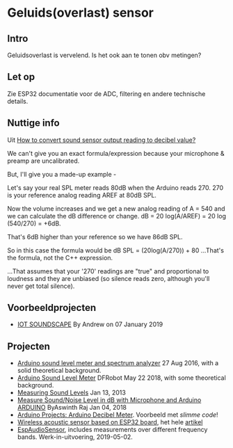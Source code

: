 # Geluids(overlast) sensor

## Intro

Geluidsoverlast is vervelend. Is het ook aan te tonen obv metingen?

## Let op

Zie ESP32 documentatie voor de ADC, filtering en andere technische details.

## Nuttige info

Uit [How to convert sound sensor output reading to decibel value?](https://forum.arduino.cc/index.php?topic=534279.0)

We can't give you an exact formula/expression because your microphone & preamp are uncalibrated.

But, I'll give you a made-up example -  

Let's say your real SPL meter reads 80dB when the Arduino reads 270.   270 is your reference analog reading AREF at 80dB SPL.     

Now the volume increases and we get a new analog reading of A = 540 and we can calculate the dB difference  or change.   dB = 20 log(A/AREF) = 20 log (540/270) = +6dB. 

That's 6dB higher than your reference so we have 86dB SPL.  

So in this case the formula would be  dB SPL = (20log(A/270)) + 80      ...That's the formula, not the C++ expression.   


...That assumes that your '270' readings are "true" and proportional to loudness and they are unbiased (so silence reads zero, although you'll never get total silence).     

## Voorbeeldprojecten

  - [IOT SOUNDSCAPE](https://core-electronics.com.au/projects/iot-soundscape) By Andrew on 07 January 2019

## Projecten

  * [Arduino sound level meter and spectrum analyzer](https://blog.yavilevich.com/2016/08/arduino-sound-level-meter-and-spectrum-analyzer/) 27 Aug 2016, with a solid theoretical background.
  * [Arduino Sound Level Meter](https://www.dfrobot.com/blog-980.html) DFRobot    May 22 2018, with some theoretical background.
  * [Measuring Sound Levels](https://learn.adafruit.com/adafruit-microphone-amplifier-breakout/measuring-sound-levels) Jan 13, 2013
  * [Measure Sound/Noise Level in dB with Microphone and Arduino
ARDUINO](https://circuitdigest.com/microcontroller-projects/arduino-sound-level-measurement) ByAswinth Raj Jan 04, 2018
  * [Arduino Projects: Arduino Decibel Meter](https://tutorial45.com/arduino-projects-arduino-decibel-meter/). Voorbeeld met *slimme code*!
  * [Wireless acoustic sensor based on ESP32 board](https://www.researchgate.net/figure/Wireless-acoustic-sensor-based-on-ESP32-board_fig4_319339998), het hele [artikel](https://www.researchgate.net/publication/319339998_A_Low_Cost_Wireless_Acoustic_Sensor_for_Ambient_Assisted_Living_Systems)
  * [EspAudioSensor](https://revspace.nl/EspAudioSensor), includes measurements over different frequency bands. Werk-in-uitvoering, 2019-05-02.

